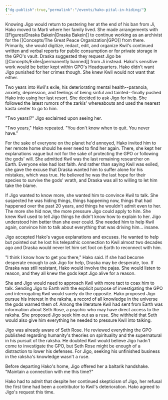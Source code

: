 ```yaml
---
{"dg-publish":true,"permalink":"/events/hako-pital-in-hiding/"}
---
```


Knowing Jigo would return to pestering her at the end of his ban from Ji, Hako moved to Marti where her family lived. She made arrangements with [[Figures/Draska Bakein\|Draska Bakein]] to continue working as an archivist for the [[Concepts/The Great Peace Organization\|GPO]] from there. Primarily, she would digitize, redact, edit, and organize Kwil's continued written and verbal reports for public consumption or for private storage in the GPO's vault. Draska suggested they request Jigo be [[Concepts/Exiles\|permanently banned]] from Ji instead. Hako's sensitive work would be better kept within GPO's Headquarters. Hako didn't want Jigo punished for her crimes though. She knew Kwil would not want that either.

Two years into Kwil's exile, his deteriorating mental health--paranoia, anxiety, depression, and feelings of being sinful and tainted--finally pushed Hako into using her last resort. She decided to ask Jigo for help. She followed the latest rumors of the zarkis' whereabouts and used the nearest kasta center to go to him.

"Two years!?" Jigo exclaimed upon seeing her.

"Two years," Hako repeated. "You don't know when to quit. You never have."

For the sake of everyone on the planet he'd annoyed, Hako invited him to her remote home should he ever need to find her again. There, she kept her explanations vague but not for the sake of protecting the GPO or following the gods' will. She admitted Kwil was the last remaining researcher on Earth. Everyone else had lost faith. And rather than saying Kwil was exiled, she gave the excuse that Draska wanted him to suffer alone for his mistakes, which was true. He believed he was the last hope for their species to survive the gods' wrath, and Draska was all to willing to let him take the blame.

If Jigo wanted to know more, she wanted him to convince Kwil to talk. She suspected he was hiding things, things happening now, things that had happened over the past 20 years, and things he wouldn't admit even to her. The more she hid now, the more pressure Jigo could apply to him. She knew Kwil used to tell Jigo things he didn't know how to explain to her. Jigo understood him better than she ever could. She needed him to help Kwil again, convince him to talk about everything that was driving him... insane.

Jigo accepted Hako's vague explanations and excuses. He wanted to help but pointed out he lost his telepathic connection to Kwil almost two decades ago and Draska would never let him set foot on Earth to reconnect with him.

"I think I know how to get you there," Hako said. If she had become desperate enough to ask Jigo for help, Draska may be desperate, too. If Draska was still resistant, Hako would involve the pajas. She would listen to reason, and they all knew the gods kept Jigo alive for a reason.

She and Jigo would need to approach Kwil with more tact to coax him to talk. Sending Jigo to Earth with the explicit purpose of investigating the GPO and interrogating Kwil would surely do the opposite. Hako proposed Jigo pursue his interest in the raksha, a record of all knowledge in the universe the gods warned them of. Among the literature Kwil had sent from Earth was information about Seth Rose, a psychic who may have direct access to the raksha. She proposed Jigo seek him out as a ruse. She withheld that Seth would also give him everything he needed to pressure Kwil into talking.

Jigo was already aware of Seth Rose. He reviewed everything the GPO published regarding humanity's theories on spirituality and the supernatural in his pursuit of the raksha. He doubted Kwil would believe Jigo hadn't come to investigate the GPO, but Seth Rose might be enough of a distraction to lower his defenses. For Jigo, seeking his unfinished business in the raksha's knowledge wasn't a ruse.

Before departing Hako's home, Jigo offered her a baltarik handshake. "Maintain a connection with me this time?"

Hako had to admit that despite her continued skepticism of Jigo, her refusal the first time had been a contributor to Kwil's deterioration. Hako agreed to Jigo's request this time.